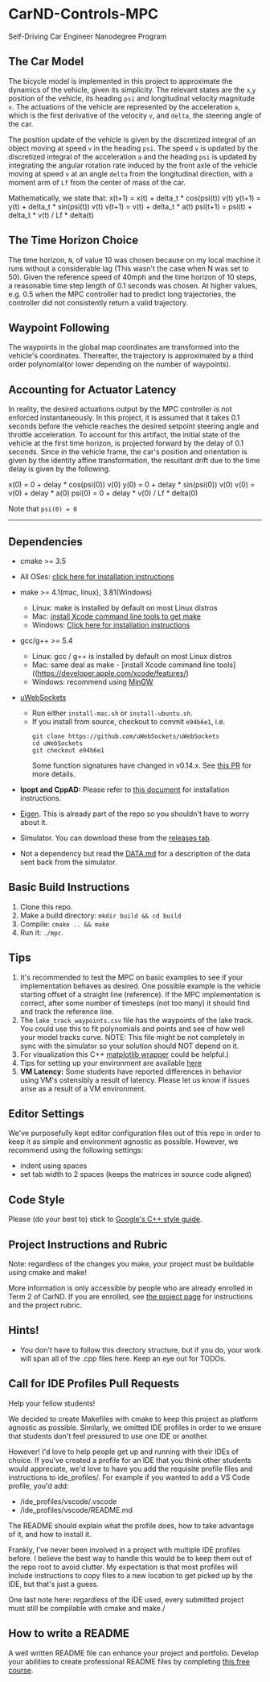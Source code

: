 # CarND-Controls-MPC
Self-Driving Car Engineer Nanodegree Program

## The Car Model
The bicycle model is implemented in this project to approximate the dynamics of
the vehicle, given its simplicity. The relevant states are the `x`,`y` position
of the vehicle, its heading `psi` and longitudinal velocity magnitude `v`. The actuations
of the vehicle are represented by the acceleration `a`, which is the first derivative
of the velocity `v`, and `delta`, the steering angle of the car.

The position update of the vehicle is given by the discretized integral of an object
moving at speed `v` in the heading `psi`. The speed `v` is updated by the discretized integral
of the acceleration `a` and the heading `psi` is updated by integrating the angular rotation rate
induced by the front axle of the vehicle moving at speed `v` at an angle `delta` from the longitudinal direction,
with a moment arm of `Lf` from the center of mass of the car.

Mathematically, we state that:
x(t+1) = x(t) + delta_t * cos(psi(t)) v(t)
y(t+1) = y(t) + delta_t * sin(psi(t)) v(t)
v(t+1) = v(t) + delta_t * a(t)
psi(t+1) = psi(t) + delta_t * v(t) / Lf * delta(t)

## The Time Horizon Choice
The time horizon, `N`, of value 10 was chosen because on my local machine it runs without a considerable lag
(This wasn't the case when N was set to 50). Given the reference speed of 40mph and the time horizon of 10 steps, a reasonable time step
length of 0.1 seconds was chosen. At higher values, e.g. 0.5 when the MPC controller had to predict long trajectories, the controller did not
consistently return a valid trajectory.

## Waypoint Following
The waypoints in the global map coordinates are transformed into the vehicle's coordinates.
Thereafter, the trajectory is approximated by a third order polynomial(or lower depending on the number of waypoints).

## Accounting for Actuator Latency
In reality, the desired actuations output by the MPC controller is not enforced instantaneously. In this project, it is assumed that
it takes 0.1 seconds before the vehicle reaches the desired setpoint steering angle and throttle acceleration. To account for this artifact,
the initial state of the vehicle at the first time horizon, is projected forward by the delay of 0.1 seconds. Since in the vehicle frame, the car's position and orientation is given by the identity affine transformation, the resultant drift due to the time delay is given by the following.

x(0) = 0 + delay * cos(psi(0)) v(0)
y(0) = 0 + delay * sin(psi(0)) v(0)
v(0) = v(0) + delay * a(0)
psi(0) = 0 + delay * v(0) / Lf * delta(0)

Note that `psi(0) = 0`

---

## Dependencies

* cmake >= 3.5
 * All OSes: [click here for installation instructions](https://cmake.org/install/)
* make >= 4.1(mac, linux), 3.81(Windows)
  * Linux: make is installed by default on most Linux distros
  * Mac: [install Xcode command line tools to get make](https://developer.apple.com/xcode/features/)
  * Windows: [Click here for installation instructions](http://gnuwin32.sourceforge.net/packages/make.htm)
* gcc/g++ >= 5.4
  * Linux: gcc / g++ is installed by default on most Linux distros
  * Mac: same deal as make - [install Xcode command line tools]((https://developer.apple.com/xcode/features/)
  * Windows: recommend using [MinGW](http://www.mingw.org/)
* [uWebSockets](https://github.com/uWebSockets/uWebSockets)
  * Run either `install-mac.sh` or `install-ubuntu.sh`.
  * If you install from source, checkout to commit `e94b6e1`, i.e.
    ```
    git clone https://github.com/uWebSockets/uWebSockets
    cd uWebSockets
    git checkout e94b6e1
    ```
    Some function signatures have changed in v0.14.x. See [this PR](https://github.com/udacity/CarND-MPC-Project/pull/3) for more details.

* **Ipopt and CppAD:** Please refer to [this document](https://github.com/udacity/CarND-MPC-Project/blob/master/install_Ipopt_CppAD.md) for installation instructions.
* [Eigen](http://eigen.tuxfamily.org/index.php?title=Main_Page). This is already part of the repo so you shouldn't have to worry about it.
* Simulator. You can download these from the [releases tab](https://github.com/udacity/self-driving-car-sim/releases).
* Not a dependency but read the [DATA.md](./DATA.md) for a description of the data sent back from the simulator.


## Basic Build Instructions

1. Clone this repo.
2. Make a build directory: `mkdir build && cd build`
3. Compile: `cmake .. && make`
4. Run it: `./mpc`.

## Tips

1. It's recommended to test the MPC on basic examples to see if your implementation behaves as desired. One possible example
is the vehicle starting offset of a straight line (reference). If the MPC implementation is correct, after some number of timesteps
(not too many) it should find and track the reference line.
2. The `lake_track_waypoints.csv` file has the waypoints of the lake track. You could use this to fit polynomials and points and see of how well your model tracks curve. NOTE: This file might be not completely in sync with the simulator so your solution should NOT depend on it.
3. For visualization this C++ [matplotlib wrapper](https://github.com/lava/matplotlib-cpp) could be helpful.)
4.  Tips for setting up your environment are available [here](https://classroom.udacity.com/nanodegrees/nd013/parts/40f38239-66b6-46ec-ae68-03afd8a601c8/modules/0949fca6-b379-42af-a919-ee50aa304e6a/lessons/f758c44c-5e40-4e01-93b5-1a82aa4e044f/concepts/23d376c7-0195-4276-bdf0-e02f1f3c665d)
5. **VM Latency:** Some students have reported differences in behavior using VM's ostensibly a result of latency.  Please let us know if issues arise as a result of a VM environment.

## Editor Settings

We've purposefully kept editor configuration files out of this repo in order to
keep it as simple and environment agnostic as possible. However, we recommend
using the following settings:

* indent using spaces
* set tab width to 2 spaces (keeps the matrices in source code aligned)

## Code Style

Please (do your best to) stick to [Google's C++ style guide](https://google.github.io/styleguide/cppguide.html).

## Project Instructions and Rubric

Note: regardless of the changes you make, your project must be buildable using
cmake and make!

More information is only accessible by people who are already enrolled in Term 2
of CarND. If you are enrolled, see [the project page](https://classroom.udacity.com/nanodegrees/nd013/parts/40f38239-66b6-46ec-ae68-03afd8a601c8/modules/f1820894-8322-4bb3-81aa-b26b3c6dcbaf/lessons/b1ff3be0-c904-438e-aad3-2b5379f0e0c3/concepts/1a2255a0-e23c-44cf-8d41-39b8a3c8264a)
for instructions and the project rubric.

## Hints!

* You don't have to follow this directory structure, but if you do, your work
  will span all of the .cpp files here. Keep an eye out for TODOs.

## Call for IDE Profiles Pull Requests

Help your fellow students!

We decided to create Makefiles with cmake to keep this project as platform
agnostic as possible. Similarly, we omitted IDE profiles in order to we ensure
that students don't feel pressured to use one IDE or another.

However! I'd love to help people get up and running with their IDEs of choice.
If you've created a profile for an IDE that you think other students would
appreciate, we'd love to have you add the requisite profile files and
instructions to ide_profiles/. For example if you wanted to add a VS Code
profile, you'd add:

* /ide_profiles/vscode/.vscode
* /ide_profiles/vscode/README.md

The README should explain what the profile does, how to take advantage of it,
and how to install it.

Frankly, I've never been involved in a project with multiple IDE profiles
before. I believe the best way to handle this would be to keep them out of the
repo root to avoid clutter. My expectation is that most profiles will include
instructions to copy files to a new location to get picked up by the IDE, but
that's just a guess.

One last note here: regardless of the IDE used, every submitted project must
still be compilable with cmake and make./

## How to write a README
A well written README file can enhance your project and portfolio.  Develop your abilities to create professional README files by completing [this free course](https://www.udacity.com/course/writing-readmes--ud777).
